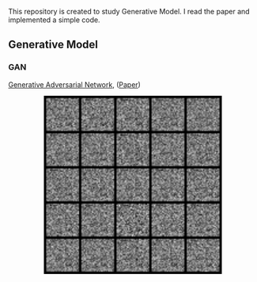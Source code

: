This repository is created to study Generative Model.
I read the paper and implemented a simple code.

## Generative Model

### GAN
[Generative Adversarial Network]((https://re-code-cord.tistory.com/entry/Generative-Adversarial-Networks)), ([Paper](https://arxiv.org/pdf/1406.2661.pdf))

<p align="center">
    <img src="assets/GAN.gif" width="360"\>
</p>